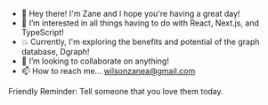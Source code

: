 - 👋 Hey there! I'm Zane and I hope you're having a great day!
- 👀 I’m interested in all things having to do with React, Next.js, and TypeScript!
- 💥 Currently, I'm exploring the benefits and potential of the graph database, Dgraph!
- 💞️ I’m looking to collaborate on anything!
- 📫 How to reach me... wilsonzanea@gmail.com

Friendly Reminder: Tell someone that you love them today.

<!---
zaneaw/zaneaw is a ✨ special ✨ repository because its `README.md` (this file) appears on your GitHub profile.
You can click the Preview link to take a look at your changes.
--->
